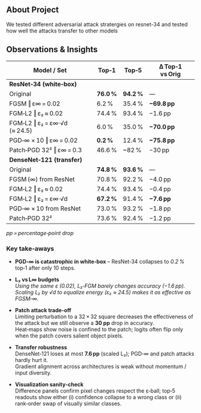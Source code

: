 ## About Project

We tested different adversarial attack stratergies on resnet-34 and tested how well the attacks transfer to other models

## Observations & Insights

| Model / Set                    | Top‑1 | Top‑5 | Δ Top‑1 vs Orig |
|--------------------------------|-------|-------|-----------------|
| **ResNet‑34 (white‑box)**      |       |       |                 |
| Original                       | **76.0 %** | **94.2 %** | — |
| FGSM ‖ ε∞ = 0.02               | 6.2 % | 35.4 % | **−69.8 pp** |
| FGM‑L2 ‖ ε₂ ≈ 0.02             | 74.4 % | 93.4 % | −1.6 pp |
| FGM‑L2 ‖ ε₂ = ε∞·√d (≈ 24.5)    | 6.0 % | 35.0 % | **−70.0 pp** |
| PGD‑∞ × 10 ‖ ε∞ = 0.02         | **0.2 %** | 12.4 % | **−75.8 pp** |
| Patch‑PGD 32² ‖ ε∞ = 0.3       | 46.6 % | ~82 % | −30 pp |
| **DenseNet‑121 (transfer)**    |       |       |                 |
| Original                       | **74.8 %** | **93.6 %** | — |
| FGSM (∞) from ResNet           | 70.8 % | 92.2 % | −4.0 pp |
| FGM‑L2 ‖ ε₂ ≈ 0.02             | 74.4 % | 93.4 % | −0.4 pp |
| FGM‑L2 ‖ ε₂ = ε∞·√d            | **67.2 %** | 91.4 % | **−7.6 pp** |
| PGD‑∞ × 10 from ResNet         | 73.0 % | 93.2 % | −1.8 pp |
| Patch‑PGD 32²                  | 73.6 % | 92.4 % | −1.2 pp |

*pp = percentage‑point drop*

### Key take‑aways

* **PGD‑∞ is catastrophic in white‑box** – ResNet‑34 collapses to *0.2 %* top‑1 after only 10 steps.

* **L₂ vs L∞ budgets**  
  *Using the *same* ε (0.02), L₂‑FGM barely changes accuracy (−1.6 pp).  
  Scaling L₂ by √d to equalize energy (ε₂ ≈ 24.5) makes it as effective as FGSM‑∞.*

* **Patch attack trade‑off**  
  Limiting perturbation to a 32 × 32 square decreases the effectiveness of the attack but we still observe a **30 pp** drop in accuracy.  
  Heat‑maps show noise is confined to the patch; logits often flip only when the patch covers salient object pixels.

* **Transfer robustness**  
  DenseNet‑121 loses at most **7.6 pp** (scaled L₂); PGD‑∞ and patch attacks hardly hurt it.  
  Gradient alignment across architectures is weak without momentum / input diversity.

* **Visualization sanity‑check**  
  Difference panels confirm pixel changes respect the ε‑ball; top‑5 readouts show either (i) confidence collapse to a wrong class or (ii) rank‑order swap of visually similar classes.

